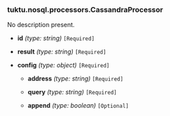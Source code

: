 ### tuktu.nosql.processors.CassandraProcessor
No description present.

  * **id** *(type: string)* `[Required]`

  * **result** *(type: string)* `[Required]`

  * **config** *(type: object)* `[Required]`

    * **address** *(type: string)* `[Required]`

    * **query** *(type: string)* `[Required]`

    * **append** *(type: boolean)* `[Optional]`

